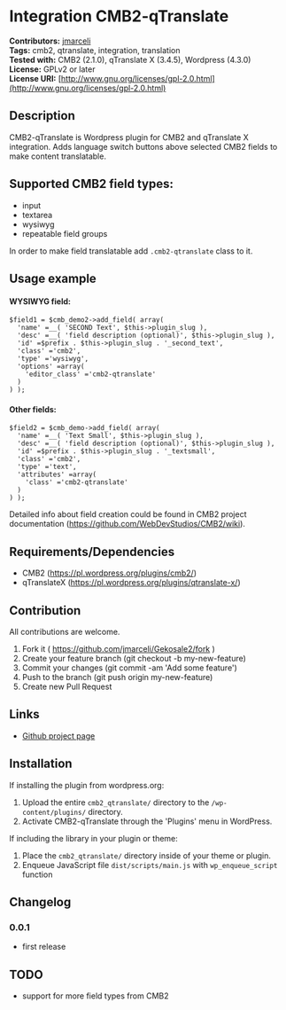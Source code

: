 # Integration CMB2-qTranslate

**Contributors:**      [jmarceli](https://github.com/jmarceli)  
**Tags:**              cmb2, qtranslate, integration, translation  
**Tested with:**       CMB2 (2.1.0), qTranslate X (3.4.5), Wordpress (4.3.0)   
**License:**           GPLv2 or later  
**License URI:**       [http://www.gnu.org/licenses/gpl-2.0.html](http://www.gnu.org/licenses/gpl-2.0.html)  

## Description

CMB2-qTranslate is Wordpress plugin for CMB2 and qTranslate X integration. Adds language switch buttons above selected CMB2 fields to make content translatable.

## Supported CMB2 field types:

* input
* textarea
* wysiwyg
* repeatable field groups

In order to make field translatable add `.cmb2-qtranslate` class to it.

## Usage example

#### WYSIWYG field:

    $field1 = $cmb_demo2->add_field( array(
      'name' =__( 'SECOND Text', $this->plugin_slug ),
      'desc' =__( 'field description (optional)', $this->plugin_slug ),
      'id' =$prefix . $this->plugin_slug . '_second_text',
      'class' ='cmb2',
      'type' ='wysiwyg',
      'options' =array(
        'editor_class' ='cmb2-qtranslate'
      )
    ) );

#### Other fields:

    $field2 = $cmb_demo->add_field( array(
      'name' =__( 'Text Small', $this->plugin_slug ),
      'desc' =__( 'field description (optional)', $this->plugin_slug ),
      'id' =$prefix . $this->plugin_slug . '_textsmall',
      'class' ='cmb2',
      'type' ='text',
      'attributes' =array(
        'class' ='cmb2-qtranslate'
      )
    ) );

Detailed info about field creation could be found in CMB2 project documentation (https://github.com/WebDevStudios/CMB2/wiki).

## Requirements/Dependencies
* CMB2 (https://pl.wordpress.org/plugins/cmb2/)
* qTranslateX (https://pl.wordpress.org/plugins/qtranslate-x/)

## Contribution
All contributions are welcome.

1. Fork it ( https://github.com/jmarceli/Gekosale2/fork )
2. Create your feature branch (git checkout -b my-new-feature)
3. Commit your changes (git commit -am 'Add some feature')
4. Push to the branch (git push origin my-new-feature)
5. Create new Pull Request

## Links
* [Github project page](https://github.com/jmarceli/CMB2-qTranslate)

## Installation

If installing the plugin from wordpress.org:

1. Upload the entire `cmb2_qtranslate/` directory to the `/wp-content/plugins/` directory.
2. Activate CMB2-qTranslate through the 'Plugins' menu in WordPress.

If including the library in your plugin or theme:

1. Place the `cmb2_qtranslate/` directory inside of your theme or plugin.
2. Enqueue JavaScript file `dist/scripts/main.js` with  `wp_enqueue_script` function

## Changelog

### 0.0.1

* first release

## TODO

* support for more field types from CMB2
